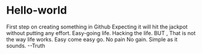 # Hello-world
First step on creating something in Github
Expecting it will hit the jackpot without putting any effort. 
Easy-going life. Hacking the life. BUT , That is not the way life works. Easy come easy go. No pain No gain. Simple as it sounds. --Truth
